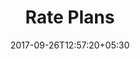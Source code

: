 ---
title: "Rate Plans"
date: 2017-09-26T12:57:20+05:30
draft: false
layout: rate-plan
property: "Casa Bella"
status: "In Process"
url: /details/rate-plan/casa-bella/
slug: "casa-bella/"

mainmenu:
 rateplan: true
 ratesavail: true

---